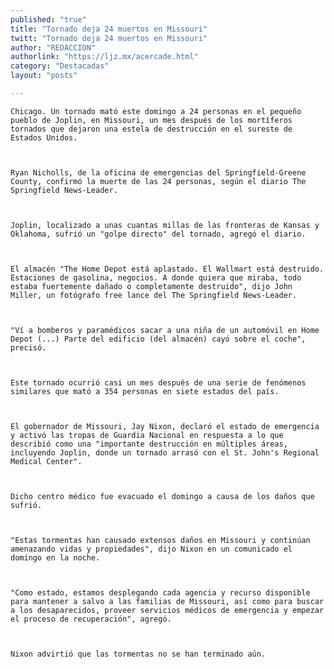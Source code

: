 ```yaml
---
published: "true"
title: "Tornado deja 24 muertos en Missouri"
twitt: "Tornado deja 24 muertos en Missouri"
author: "REDACCION"
authorlink: "https://ljz.mx/acercade.html"
category: "Destacadas"
layout: "posts"

---
```



  
    Chicago. Un tornado mató este domingo a 24 personas en el pequeño pueblo de Joplin, en Missouri, un mes después de los mortíferos tornados que dejaron una estela de destrucción en el sureste de Estados Unidos.
  
  
  
    Ryan Nicholls, de la oficina de emergencias del Springfield-Greene County, confirmó la muerte de las 24 personas, según el diario The Springfield News-Leader.
  
  
  
    Joplin, localizado a unas cuantas millas de las fronteras de Kansas y Oklahoma, sufrió un "golpe directo" del tornado, agregó el diario.
  
  
  
    El almacén "The Home Depot está aplastado. El Wallmart está destruido. Estaciones de gasolina, negocios. A donde quiera que miraba, todo estaba fuertemente dañado o completamente destruido", dijo John Miller, un fotógrafo free lance del The Springfield News-Leader.
  
  
  
    "Ví a bomberos y paramédicos sacar a una niña de un automóvil en Home Depot (...) Parte del edificio (del almacén) cayó sobre el coche", precisó.
  
  
  
    Este tornado ocurrió casi un mes después de una serie de fenómenos similares que mató a 354 personas en siete estados del país.
  
  
  
    El gobernador de Missouri, Jay Nixon, declaró el estado de emergencia y activó las tropas de Guardia Nacional en respuesta a lo que describió como una "importante destrucción en múltiples áreas, incluyendo Joplin, donde un tornado arrasó con el St. John's Regional Medical Center".
  
  
  
    Dicho centro médico fue evacuado el domingo a causa de los daños que sufrió.
  
  
  
    "Estas tormentas han causado extensos daños en Missouri y continúan amenazando vidas y propiedades", dijo Nixon en un comunicado el domingo en la noche.
  
  
  
    "Como estado, estamos desplegando cada agencia y recurso disponible para mantener a salvo a las familias de Missouri, así como para buscar a los desaparecidos, proveer servicios médicos de emergencia y empezar el proceso de recuperación", agregó.
  
  
  
    Nixon advirtió que las tormentas no se han terminado aún.
  

